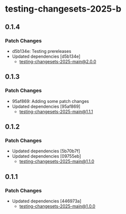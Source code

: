 # testing-changesets-2025-b

## 0.1.4

### Patch Changes

- d5b134e: Testing prereleases
- Updated dependencies [d5b134e]
  - testing-changesets-2025-main@2.0.0

## 0.1.3

### Patch Changes

- 95af869: Adding some patch changes
- Updated dependencies [95af869]
  - testing-changesets-2025-main@1.1.1

## 0.1.2

### Patch Changes

- Updated dependencies [5b70b7f]
- Updated dependencies [09755eb]
  - testing-changesets-2025-main@1.1.0

## 0.1.1

### Patch Changes

- Updated dependencies [446973a]
  - testing-changesets-2025-main@1.0.0
